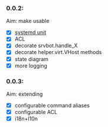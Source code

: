 ### 0.0.2:

Aim: make usable

- [x] [systemd unit](https://avalon.land/blog/it/telegram-bot-on-centos7/)
- [x] ACL
- [x] decorate srvbot.handle_X
- [x] decorate helper.virt.VHost methods
- [x] state diagram
- [x] more logging

### 0.0.3:

Aim: extending

- [x] configurable command aliases
- [x] configurable ACL
- [x] i18n+l10n
